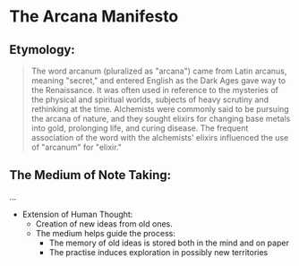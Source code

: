# The Arcana Manifesto

## Etymology:

> The word arcanum (pluralized as "arcana") came from Latin arcanus, meaning "secret," and entered English as the Dark Ages gave way to the Renaissance. It was often used in reference to the mysteries of the physical and spiritual worlds, subjects of heavy scrutiny and rethinking at the time. Alchemists were commonly said to be pursuing the arcana of nature, and they sought elixirs for changing base metals into gold, prolonging life, and curing disease. The frequent association of the word with the alchemists' elixirs influenced the use of "arcanum" for "elixir."

## The Medium of Note Taking:

...

-   Extension of Human Thought:
    -   Creation of new ideas from old ones.
    -   The medium helps guide the process:
        -   The memory of old ideas is stored both in the mind and on paper
        -   The practise induces exploration in possibly new territories
